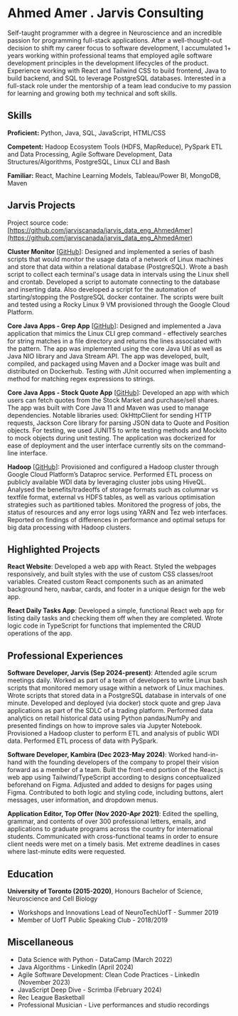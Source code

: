 # Ahmed Amer . Jarvis Consulting

Self-taught programmer with a degree in Neuroscience and an incredible passion for programming full-stack applications. After a well-thought-out decision to shift my career focus to software development, I accumulated 1+ years working within professional teams that employed agile software development principles in the development lifecycles of the product. Experience working with React and Tailwind CSS to build frontend, Java to build backend, and SQL to leverage PostgreSQL databases. Interested in a full-stack role under the mentorship of a team lead conducive to my passion for learning and growing both my technical and soft skills.

## Skills

**Proficient:** Python, Java, SQL, JavaScript, HTML/CSS

**Competent:** Hadoop Ecosystem Tools (HDFS, MapReduce), PySpark ETL and Data Processing, Agile Software Development, Data Structures/Algorithms, PostgreSQL, Linux CLI and Bash

**Familiar:** React, Machine Learning Models, Tableau/Power BI, MongoDB, Maven

## Jarvis Projects

Project source code: [https://github.com/jarviscanada/jarvis_data_eng_AhmedAmer](https://github.com/jarviscanada/jarvis_data_eng_AhmedAmer)


**Cluster Monitor** [[GitHub](https://github.com/jarviscanada/jarvis_data_eng_AhmedAmer/tree/master/linux_sql)]: Designed and implemented a series of bash scripts that would monitor the usage data of a network of Linux machines and store that data within a relational database (PostgreSQL). Wrote a bash script to collect each terminal's usage data in intervals using the Linux shell and crontab. Developed a script to automate connecting to the database and inserting data. Also developed a script for the automation of starting/stopping the PostgreSQL docker container. The scripts were built and tested using a Rocky Linux 9 VM provisioned through the Google Cloud Platform.

**Core Java Apps - Grep App** [[GitHub](https://github.com/jarviscanada/jarvis_data_eng_AhmedAmer/tree/master/core_java/grep)]: Designed and implemented a Java application that mimics the Linux CLI grep command - effectively searches for string matches in a file directory and returns the lines associated with the pattern. The app was implemented using the core Java Util as well as Java NIO library and Java Stream API. The app was developed, built, compiled, and packaged using Maven and a Docker image was built and distributed on Dockerhub. Testing with JUnit occurred when implementing a method for matching regex expressions to strings.

**Core Java Apps - Stock Quote App** [[GitHub](https://github.com/jarviscanada/jarvis_data_eng_AhmedAmer/tree/master/core_java/jdbc)]: Developed an app with which users can fetch quotes from the Stock Market and purchase/sell shares. The app was built with Core Java 11 and Maven was used to manage dependencies. Notable libraries used: OkHttpClient for sending HTTP requests, Jackson Core library for parsing JSON data to Quote and Position objects. For testing, we used JUNIT5 to write testing methods and Mockito to mock objects during unit testing. The application was dockerized for ease of deployment and the user interface currently sits on the command-line interface.

**Hadoop** [[GitHub](https://github.com/jarviscanada/jarvis_data_eng_AhmedAmer/tree/master/hadoop)]: Provisioned and configured a Hadoop cluster through Google Cloud Platform’s Dataproc service. Performed ETL process on publicly available WDI data by leveraging cluster jobs using HiveQL. Analysed the benefits/tradeoffs of storage formats such as columnar vs textfile format, external vs HDFS tables, as well as various optimisation strategies such as partitioned tables. Monitored the progress of jobs, the status of resources and any error logs using YARN and Tez web interfaces. Reported on findings of differences in performance and optimal setups for big data processing with Hadoop clusters.


## Highlighted Projects
**React Website**: Developed a web app with React. Styled the webpages responsively, and built styles with the use of custom CSS classes/root variables. Created custom React components such as an animated background hero, navbar, cards, and footer in a unique design for the web app.

**React Daily Tasks App**: Developed a simple, functional React web app for listing daily tasks and checking them off when they are completed. Wrote logic code in TypeScript for functions that implemented the CRUD operations of the app.


## Professional Experiences

**Software Developer, Jarvis (Sep 2024-present)**: Attended agile scrum meetings daily. Worked as part of a team of developers to write Linux bash scripts that monitored memory usage within a network of Linux machines. Wrote scripts that stored data in a PostgreSQL database in intervals of one minute. Developed and deployed (via docker) stock quote and grep Java applications as part of the SDLC of a trading platform. Performed data analytics on retail historical data using Python pandas/NumPy and presented findings on how to improve sales via Jupyter Notebook. Provisioned a Hadoop cluster to perform ETL and analysis of public WDI data. Performed ETL process of data with PySpark.

**Software Developer, Kambira (Dec 2023-May 2024)**: Worked hand-in-hand with the founding developers of the company to propel their vision forward as a member of a team. Built the front-end portion of the React.js web app using Tailwind/TypeScript according to designs conceptualized beforehand on Figma. Adjusted and added to designs for pages using Figma. Contributed to both logic and styling code, including buttons, alert messages, user information, and dropdown menus.

**Application Editor, Top Offer (Nov 2020-Apr 2021)**: Edited the spelling, grammar, and contents of over 300 professional letters, emails, and applications to graduate programs across the country for international students. Communicated with cross-functional teams in order to ensure client needs were met on a timely basis. Met extreme deadlines in cases where last-minute edits were requested.


## Education
**University of Toronto (2015-2020)**, Honours Bachelor of Science, Neuroscience and Cell Biology
- Workshops and Innovations Lead of NeuroTechUofT - Summer 2019
- Member of UofT Public Speaking Club - 2018/2019


## Miscellaneous
- Data Science with Python - DataCamp (March 2022)
- Java Algorithms - LinkedIn (April 2024)
- Agile Software Development: Clean Code Practices - LinkedIn (November 2023)
- JavaScript Deep Dive - Scrimba (February 2024)
- Rec League Basketball
- Professional Musician - Live performances and studio recordings